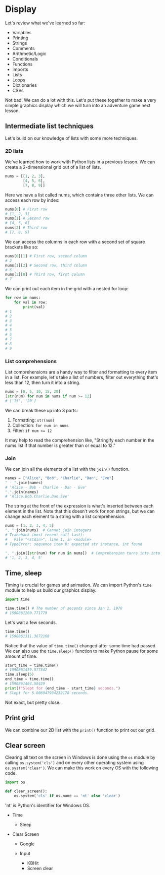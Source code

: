 # Display

Let's review what we've learned so far:

* Variables
* Printing
* Strings
* Comments
* Arithmetic/Logic
* Conditionals
* Functions
* Imports
* Lists
* Loops
* Dictionaries
* CSVs

Not bad! We can do a lot with this. Let's put these together to make a very simple graphics display which we will turn into an adventure game next lesson.


## Intermediate list techniques

Let's build on our knowledge of lists with some more techniques.

### 2D lists

We've learned how to work with Python lists in a previous lesson. We can create a 2-dimensional grid out of a list of lists.

```python
nums = [[1, 2, 3],
        [4, 5, 6],
        [7, 8, 9]]

```

Here we have a list called nums, which contains three other lists. We can access each row by index:

```python
nums[0] # First row
# [1, 2, 3]
nums[1] # Second row
# [4, 5, 6]
nums[2] # Third row
# [7, 8, 9]
```

We can access the columns in each row with a second set of square brackets like so:

```python
nums[0][1] # First row, second column
# 2
nums[1][2] # Second row, third column
# 6
nums[2][0] # Third row, first column
# 7
```

We can print out each item in the grid with a nested for loop:

```python
for row in nums:
    for val in row:
        print(val)
# 1
# 2
# 3
# 4
# 5
# 6
# 7
# 8
# 9
```


### List comprehensions

List comprehensions are a handy way to filter and formatting to every item in a list. For example, let's take a list of numbers, filter out everything that's less than 12, then turn it into a string.

```python
nums = [0, 5, 10, 15, 20]
[str(num) for num in nums if num >= 12]
# ['15', '20']
```

We can break these up into 3 parts:

1. Formatting: `str(num)`
2. Collection: `for num in nums`
3. Filter: `if num >= 12`

It may help to read the comprehension like, "Stringify each number in the nums list if that number is greater than or equal to 12."


### Join

We can join all the elements of a list with the `join()` function.

```python
names = ["Alice", "Bob", "Charlie", "Dan", "Eve"]
" - ".join(names)
# 'Alice - Bob - Charlie - Dan - Eve'
".".join(names)
# 'Alice.Bob.Charlie.Dan.Eve'
```

The string at the front of the expression is what's inserted between each element in the list. Note that this doesn't work for non strings, but we can change each element to a string with a list comprehension.

```python
nums = [1, 2, 3, 4, 5]
", ".join(nums)  # Cannot join integers
# Traceback (most recent call last):
#   File "<stdin>", line 1, in <module>
# TypeError: sequence item 0: expected str instance, int found

", ".join([str(num) for num in nums])  # Comprehension turns ints into strings
# '1, 2, 3, 4, 5'
```


## Time, sleep

Timing is crucial for games and animation. We can import Python's `time` module to help us build our graphics display.

```python
import time

time.time() # The number of seconds since Jan 1, 1970
# 1590861260.771779
```

Let's wait a few seconds.

```python
time.time()
# 1590861311.3672168
```

Notice that the value of `time.time()` changed after some time had passed. We can also use the `time.sleep()` function to make Python pause for some amount of time.

```python
start_time = time.time()
# 1590861459.577342
time.sleep(5)
end_time = time.time()
# 1590861464.58429
print(f"Slept for {end_time - start_time} seconds.")
# Slept for 5.006947994232178 seconds.
```

Not exact, but pretty close.



## Print grid

We can combine our 2D list with the `print()` function to print out our grid.





## Clear screen

Clearing all text on the screen in Windows is done using the `os` module by calling `os.system('cls')` and on every other operating system using `os.system('clear')`. We can make this work on every OS with the following code.

```python
import os

def clear_screen():
    os.system('cls' if os.name == 'nt' else 'clear')
```

'nt' is Python's identifier for Windows OS.








* Time
  * Sleep

* Clear Screen
  * Google

  * Input
    * KBHit
    * Screen clear




